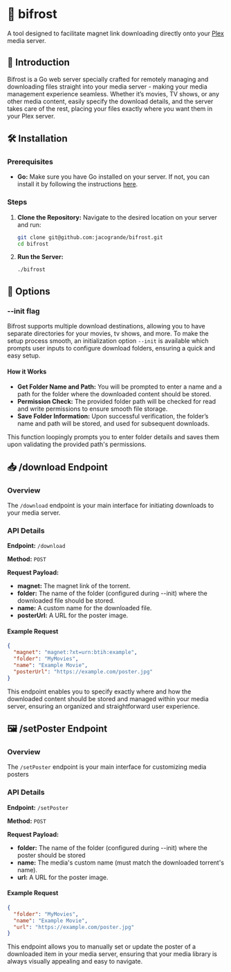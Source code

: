 # 🌈 bifrost

A tool designed to facilitate magnet link downloading directly onto your [Plex](https://www.plex.tv/) media server.

## 🚀 Introduction

Bifrost is a Go web server specially crafted for remotely managing and downloading files straight into your media server - making your media management experience seamless. Whether it’s movies, TV shows, or any other media content, easily specify the download details, and the server takes care of the rest, placing your files exactly where you want them in your Plex server.

## 🛠 Installation

### Prerequisites

- **Go:** Make sure you have Go installed on your server. If not, you can install it by following the instructions [here](https://golang.org/doc/install).

### Steps

1. **Clone the Repository:**
   Navigate to the desired location on your server and run:

   ```sh
   git clone git@github.com:jacogrande/bifrost.git
   cd bifrost
   ```

2. **Run the Server:**
   ```sh
   ./bifrost
   ```

## 🚩 Options

### --init flag

Bifrost supports multiple download destinations, allowing you to have separate directories for your movies, tv shows, and more.
To make the setup process smooth, an initialization option `--init` is available which prompts user inputs to configure download folders, ensuring a quick and easy setup.

#### How it Works

- **Get Folder Name and Path:**
  You will be prompted to enter a name and a path for the folder where the downloaded content should be stored.
- **Permission Check:**
  The provided folder path will be checked for read and write permissions to ensure smooth file storage.
- **Save Folder Information:**
  Upon successful verification, the folder’s name and path will be stored, and used for subsequent downloads.

This function loopingly prompts you to enter folder details and saves them upon validating the provided path's permissions.

## 📥 /download Endpoint

### Overview

The `/download` endpoint is your main interface for initiating downloads to your media server.

### API Details

**Endpoint:** `/download`

**Method:** `POST`

**Request Payload:**

- **magnet:** The magnet link of the torrent.
- **folder:** The name of the folder (configured during --init) where the downloaded file should be stored.
- **name:** A custom name for the downloaded file.
- **posterUrl:** A URL for the poster image.

#### Example Request

```json
{
  "magnet": "magnet:?xt=urn:btih:example",
  "folder": "MyMovies",
  "name": "Example Movie",
  "posterUrl": "https://example.com/poster.jpg"
}
```

This endpoint enables you to specify exactly where and how the downloaded content should be stored and managed within your media server, ensuring an organized and straightforward user experience.

## 🖼️ /setPoster Endpoint

### Overview

The `/setPoster` endpoint is your main interface for customizing media posters

### API Details

**Endpoint:** `/setPoster`

**Method:** `POST`

**Request Payload:**

- **folder:** The name of the folder (configured during --init) where the poster should be stored
- **name:** The media's custom name (must match the downloaded torrent's name).
- **url:** A URL for the poster image.

#### Example Request

```json
{
  "folder": "MyMovies",
  "name": "Example Movie",
  "url": "https://example.com/poster.jpg"
}
```

This endpoint allows you to manually set or update the poster of a downloaded item in your media server, ensuring that your media library is always visually appealing and easy to navigate.

